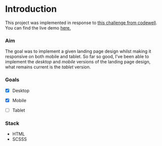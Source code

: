 # **Introduction**
This project was implemented in response to [this challenge from codewell](https://www.codewell.cc/challenges/chirp-landing-page--60fc1e36a383e41090a3c71c).
You can find the live demo [here.](https://afekhide.github.io/frontend-challenge/index.html)

### **Aim**
The goal was to implement a given landing page design whilst making it responsive on both mobile and tablet. So far so good, I've been able to implement the _desktop_ and _mobile_ versions of the landing page design, what remains current is the _tablet_ version.

### **Goals**
* [x] Desktop
* [x] Mobile
* [ ] Tablet



### **Stack**
- HTML
- SCSSS
